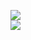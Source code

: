 [![](https://img.shields.io/badge/Made%20With-Github%20Spray-lightgrey.svg?style=for-the-badge&logo=github)](https://github.com/Annihil/github-spray#20733)  
[![](https://i.imgur.com/2DrTn0Z.gif)](https://github.com/Annihil/github-spray)